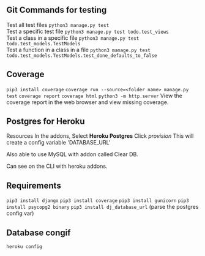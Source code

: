 ## Git Commands for testing

Test all test files `python3 manage.py test`                                                   
Test a specific test file `python3 manage.py test todo.test_views`                                    
Test a class in a specific file `python3 manage.py test todo.test_models.TestModels`                       
Test a function in a class in a file `python3 manage.py test todo.test_models.TestModels.test_done_defaults_to_false`


## Coverage

`pip3 install coverage`
`coverage run --source=<folder name> manage.py test`
`coverage report`
`coverage html`
`python3 -m http.server`
View the coverage report in the web browser and view missing coverage.


## Postgres for Heroku

Resources
In the addons, Select **Heroku Postgres**
Click *provision*
This will create a config variable 'DATABASE_URL'

Also able to use MySQL with addon called Clear DB.

Can see on the CLI with heroku addons.


## Requirements

`pip3 install django`
`pip3 install coverage`
`pip3 install gunicorn`
`pip3 install psycopg2 binary`
`pip3 install dj_database_url` (parse the postgres config var)

## Database congif

`heroku config`